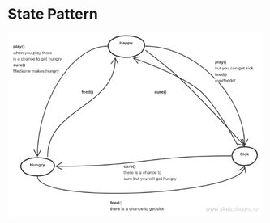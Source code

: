 # State Pattern
![States](https://raw.githubusercontent.com/42tg/pattern_examples/master/java/state/javirflbjfjk.png)
